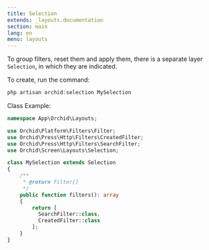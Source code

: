 ```yaml
---
title: Selection
extends: _layouts.documentation
section: main
lang: en
menu: layouts
---
```


To group filters, reset them and apply them, there is a separate layer `Selection`, in which they are indicated.

To create, run the command:
```php
php artisan orchid:selection MySelection
```

Class Example:
```php
namespace App\Orchid\Layouts;

use Orchid\Platform\Filters\Filter;
use Orchid\Press\Http\Filters\CreatedFilter;
use Orchid\Press\Http\Filters\SearchFilter;
use Orchid\Screen\Layouts\Selection;

class MySelection extends Selection
{
    /**
     * @return Filter[]
     */
    public function filters(): array
    {
        return [
          SearchFilter::class,
          CreatedFilter::class
        ];
    }
}
```
